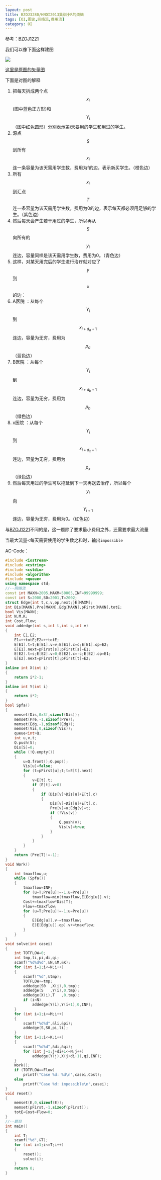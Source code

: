 ```yaml
---
layout: post
title: BZOJ3280/HNOI2013集训小R的烦恼
tags: [OI,图论,网络流,费用流]
category: OI
---
```


参考：[BZOJ1221](/oi/2014/01/16/bzoj1221)

我们可以像下面这样建图

![](/images/oi/bzoj/bzoj1221_pic1.png)

[这里是原图的矢量图](/images/oi/bzoj/bzoj1221_pic1.svg)

下面是对图的解释

1. 把每天拆成两个点$$x_i$$(图中蓝色正方形)和$$Y_i$$（图中红色圆形）分别表示第i天要用的学生和用过的学生。
2. 源点$$S$$到所有$$x_i$$连一条容量为该天需用学生数，费用为f的边，表示新买学生。（橙色边）
3. 所有$$x_i$$到汇点$$T$$连一条容量为该天需用学生数，费用为0的边，表示每天都必须用足够的学生。（紫色边）
4. 然后每天会产生若干用过的学生，所以再从$$S$$向所有的$$y_i$$ 连边，容量同样是该天需用学生数，费用为0。（青色边）
5. 这样，对某天用完后的学生进行治疗就对应了$$y$$到$$x$$的边：
6. A医院 ：从每个$$Y_i$$到$$x_{i+d_a+1}$$连边，容量为无穷，费用为$$p_a$$（蓝色边）
7. B医院 ：从每个$$Y_i$$到$$x_{i+d_b+1}$$连边，容量为无穷，费用为$$p_b$$（绿色边）
8. x医院 ：从每个$$Y_i$$到$$x_{i+d_x+1}$$连边，容量为无穷，费用为$$p_x$$（绿色边）
9. 然后每天用过的学生可以拖延到下一天再送去治疗，所以每个$$y_i$$向$$Y_{i+1}$$连边，容量为无穷，费用为0。（红色边）

与[BZOJ1221](/oi/2014/01/16/bzoj1221)不同的是，这一题除了要求最小费用之外，还需要求最大流量

当最大流量<每天需要使用的学生数之和时，输出`impossible`

AC-Code：

```cpp
#include <iostream>
#include <cstring>
#include <cstdio>
#include <algorithm>
#include <queue>
using namespace std;
//--网络流
const int MAXN=2005,MAXM=50005,INF=99999999;
const int S=2000,S0=2001,T=2002;
struct Edge{int t,c,v,op,next;}E[MAXM];
int Dis[MAXN],Pre[MAXN],Edg[MAXN],pFirst[MAXN],totE;
bool Vis[MAXN];
int N,M,K;
int Cost,Flow;
void addedge(int s,int t,int c,int v)
{
    int E1,E2;
    E1=++totE;E2=++totE;
    E[E1].t=t;E[E1].v=v;E[E1].c=c;E[E1].op=E2;
    E[E1].next=pFirst[s];pFirst[s]=E1;
    E[E2].t=s;E[E2].v=0;E[E2].c=-c;E[E2].op=E1;
    E[E2].next=pFirst[t];pFirst[t]=E2;
}
inline int X(int i)
{
    return i*2-1;
}
inline int Y(int i)
{
    return i*2;
}
bool Spfa()
{
    memset(Dis,0x3f,sizeof(Dis));
    memset(Pre,-1,sizeof(Pre));
    memset(Edg,-1,sizeof(Edg));
    memset(Vis,0,sizeof(Vis));
    queue<int>Q;
    int u,v,t;
    Q.push(S);
    Dis[S]=0;
    while (!Q.empty())
    {
        u=Q.front();Q.pop();
        Vis[u]=false;
        for (t=pFirst[u];t;t=E[t].next)
        {
            v=E[t].t;
            if (E[t].v>0)
            {
                if (Dis[v]>Dis[u]+E[t].c)
                {
                    Dis[v]=Dis[u]+E[t].c;
                    Pre[v]=u;Edg[v]=t;
                    if (!Vis[v])
                    {
                        Q.push(v);
                        Vis[v]=true;
                    }
                }
            }
        }
    }
    return (Pre[T]!=-1);
}
void Work()
{
    int tmaxflow,u;
    while (Spfa())
    {
        tmaxflow=INF;
        for (u=T;Pre[u]!=-1;u=Pre[u])
            tmaxflow=min(tmaxflow,E[Edg[u]].v);
		Cost+=tmaxflow*Dis[T];
        Flow+=tmaxflow;
        for (u=T;Pre[u]!=-1;u=Pre[u])
        {
            E[Edg[u]].v-=tmaxflow;
            E[E[Edg[u]].op].v+=tmaxflow;
        }
    }
}
void solve(int casei)
{
    int TOTFLOW=0;
    int tmp,li,pi,di,qi;
    scanf("%d%d%d",&N,&M,&K);
    for (int i=1;i<=N;i++)
    {
        scanf("%d",&tmp);
        TOTFLOW+=tmp;
        addedge(S0  ,X(i),0,tmp);
        addedge(S   ,Y(i),0,tmp);
        addedge(X(i),T   ,0,tmp);
        if (i<N)
            addedge(Y(i),Y(i+1),0,INF);
    }
    for (int i=1;i<=M;i++)
    {
        scanf("%d%d",&li,&pi);
        addedge(S,S0,pi,li);
    }
    for (int i=1;i<=K;i++)
    {
        scanf("%d%d",&di,&qi);
        for (int j=1;j+di+1<=N;j++)
            addedge(Y(j),X(j+di+1),qi,INF);
    }
    Work();
	if (TOTFLOW==Flow)
		printf("Case %d: %d\n",casei,Cost);
	else
		printf("Case %d: impossible\n",casei);
}
void reset()
{
	memset(E,0,sizeof(E));
	memset(pFirst,-1,sizeof(pFirst));
	totE=Cost=Flow=0;
}
//--题目
int main()
{
	int T;
	scanf("%d",&T);
	for (int i=1;i<=T;i++)
	{
		reset();
		solve(i);
	}
    return 0;
}
```
